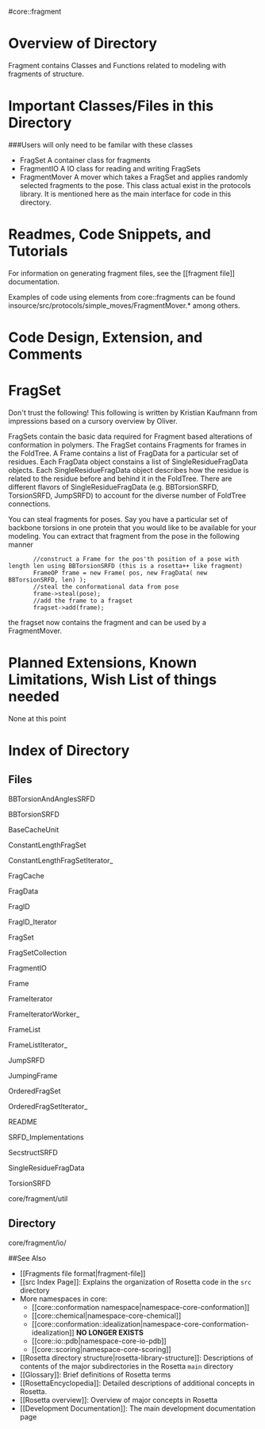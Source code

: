 #core::fragment

Overview of Directory
=====================

Fragment contains Classes and Functions related to modeling with fragments of structure.

Important Classes/Files in this Directory
=========================================

###Users will only need to be familar with these classes


-   FragSet A container class for fragments
-   FragmentIO A IO class for reading and writing FragSets
-   FragmentMover A mover which takes a FragSet and applies randomly selected fragments to the pose. This class actual exist in the protocols library. It is mentioned here as the main interface for code in this directory.


Readmes, Code Snippets, and Tutorials
=====================================

For information on generating fragment files, see the [[fragment file]] documentation. 

Examples of code using elements from core::fragments can be found insource/src/protocols/simple_moves/FragmentMover.* among others.  

Code Design, Extension, and Comments
====================================

FragSet
=======

Don't trust the following! This following is written by Kristian Kaufmann from impressions based on a cursory overview by Oliver.

FragSets contain the basic data required for Fragment based alterations of conformation in polymers. The FragSet contains Fragments for frames in the FoldTree. A Frame contains a list of FragData for a particular set of residues. Each FragData object constains a list of SingleResidueFragData objects. Each SingleResidueFragData object describes how the residue is related to the residue before and behind it in the FoldTree. There are different flavors of SingleResidueFragData (e.g. BBTorsionSRFD, TorsionSRFD, JumpSRFD) to account for the diverse number of FoldTree connections.

You can steal fragments for poses. Say you have a particular set of backbone torsions in one protein that you would like to be available for your modeling. You can extract that fragment from the pose in the following manner

```
       //construct a Frame for the pos'th position of a pose with length len using BBTorsionSRFD (this is a rosetta++ like fragment)      
       FrameOP frame = new Frame( pos, new FragData( new BBTorsionSRFD, len) );      
       //steal the conformational data from pose      
       frame->steal(pose);      
       //add the frame to a fragset      
       fragset->add(frame);      
```

the fragset now contains the fragment and can be used by a FragmentMover.

Planned Extensions, Known Limitations, Wish List of things needed
=================================================================

None at this point

Index of Directory
==================

Files
-----

BBTorsionAndAnglesSRFD

BBTorsionSRFD

BaseCacheUnit

ConstantLengthFragSet

ConstantLengthFragSetIterator\_

FragCache

FragData

FragID

FragID\_Iterator

FragSet

FragSetCollection

FragmentIO

Frame

FrameIterator

FrameIteratorWorker\_

FrameList

FrameListIterator\_

JumpSRFD

JumpingFrame

OrderedFragSet

OrderedFragSetIterator\_

README

SRFD\_Implementations

SecstructSRFD

SingleResidueFragData

TorsionSRFD

core/fragment/util

Directory
---------

core/fragment/io/

##See Also

* [[Fragments file format|fragment-file]]
* [[src Index Page]]: Explains the organization of Rosetta code in the `src` directory
* More namespaces in core:
  * [[core::conformation namespace|namespace-core-conformation]]
  * [[core::chemical|namespace-core-chemical]]
  * [[core::conformation::idealization|namespace-core-conformation-idealization]] **NO LONGER EXISTS**
  * [[core::io::pdb|namespace-core-io-pdb]]
  * [[core::scoring|namespace-core-scoring]]
* [[Rosetta directory structure|rosetta-library-structure]]: Descriptions of contents of the major subdirectories in the Rosetta `main` directory
* [[Glossary]]: Brief definitions of Rosetta terms
* [[RosettaEncyclopedia]]: Detailed descriptions of additional concepts in Rosetta.
* [[Rosetta overview]]: Overview of major concepts in Rosetta
* [[Development Documentation]]: The main development documentation page